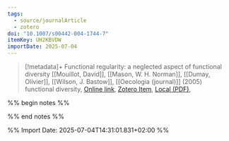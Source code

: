 ```yaml
---
tags:
  - source/journalArticle
  - zotero
doi: "10.1007/s00442-004-1744-7"
itemKey: UH2KBVDW
importDate: 2025-07-04
---
```

>[!metadata]+
> Functional regularity: a neglected aspect of functional diversity
> [[Mouillot, David]], [[Mason, W. H. Norman]], [[Dumay, Olivier]], [[Wilson, J. Bastow]], 
> [[Oecologia (journal)]] (2005)
> functional diversity, 
> [Online link](http://link.springer.com/10.1007/s00442-004-1744-7), [Zotero Item](zotero://select/library/items/UH2KBVDW), [Local (PDF)](file://C:/Users/aburg/Documents/references/zotero/storage/56GMUI9J/Mouillot2005_Functionalregularitya.pdf), 

%% begin notes %%

%% end notes %%

%% Import Date: 2025-07-04T14:31:01.831+02:00 %%
